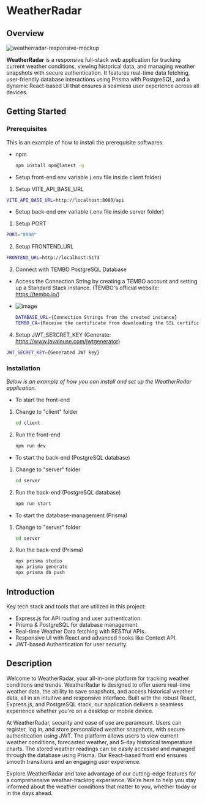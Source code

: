 # WeatherRadar

## Overview
![weatherradar-responsive-mockup](https://github.com/user-attachments/assets/ef514f5f-e04e-4672-b043-d1f1c6c9e5b4)

**WeatherRadar** is a responsive full-stack web application for tracking current weather conditions, viewing historical data, and managing weather snapshots with secure authentication. It features real-time data fetching, user-friendly database interactions using Prisma with PostgreSQL, and a dynamic React-based UI that ensures a seamless user experience across all devices.

## Getting Started

### Prerequisites
This is an example of how to install the prerequisite softwares.
- npm
  ```sh
  npm install npm@latest -g
  ```
- Setup front-end env variable (.env file inside client folder)
1. Setup VITE_API_BASE_URL
  ```sh
  VITE_API_BASE_URL=http://localhost:8080/api
  ```
- Setup back-end env variable (.env file inside server folder)
1. Setup PORT
  ```sh
  PORT="8080"
  ```
2. Setup FRONTEND_URL
  ```sh
  FRONTEND_URL=http://localhost:5173
  ```
3. Connect with TEMBO PostgreSQL Database
- Access the Connection String by creating a TEMBO account and setting up a Standard Stack instance. (TEMBO's official website: https://tembo.io/)
- ![image](https://github.com/user-attachments/assets/a370139e-540c-4f38-a115-dcca5613ad70)

  ```sh
  DATABASE_URL={Connection Strings from the created instance}
  TEMBO_CA={Receive the certificate from downloading the SSL certificate}
  ```
4. Setup JWT_SERCRET_KEY (Generate: https://www.javainuse.com/jwtgenerator)
  ```sh
  JWT_SECRET_KEY={Generated JWT key}
  ```
### Installation
_Below is an example of how you can install and set up the WeatherRadar application._
- To start the front-end
1. Change to "client" folder
   ```sh
   cd client
   ```
2. Run the front-end
   ```sh
   npm run dev
   ```
- To start the back-end (PostgreSQL database)
1. Change to "server" folder
   ```sh
   cd server
   ```
2. Run the back-end (PostgreSQL database)
   ```sh
   npm run start
   ```
- To start the database-management (Prisma)
1. Change to "server" folder
   ```sh
   cd server
   ```
2. Run the back-end (Prisma)
   ```sh
   npx prisma studio
   npx prisma generate
   npx prisma db push
   ```

## Introduction
Key tech stack and tools that are utilized in this project:
- Express.js for API routing and user authentication.
- Prisma & PostgreSQL for database management.
- Real-time Weather Data fetching with RESTful APIs.
- Responsive UI with React and advanced hooks like Context API.
- JWT-based Authentication for user security.

## Description
Welcome to WeatherRadar, your all-in-one platform for tracking weather conditions and trends. WeatherRadar is designed to offer users real-time weather data, the ability to save snapshots, and access historical weather data, all in an intuitive and responsive interface. Built with the robust React, Express.js, and PostgreSQL stack, our application delivers a seamless experience whether you're on a desktop or mobile device.

At WeatherRadar, security and ease of use are paramount. Users can register, log in, and store personalized weather snapshots, with secure authentication using JWT. The platform allows users to view current weather conditions, forecasted weather, and 5-day historical temperature charts. The stored weather readings can be easily accessed and managed through the database using Prisma. Our React-based front end ensures smooth transitions and an engaging user experience.

Explore WeatherRadar and take advantage of our cutting-edge features for a comprehensive weather-tracking experience. We’re here to help you stay informed about the weather conditions that matter to you, whether today or in the days ahead.
